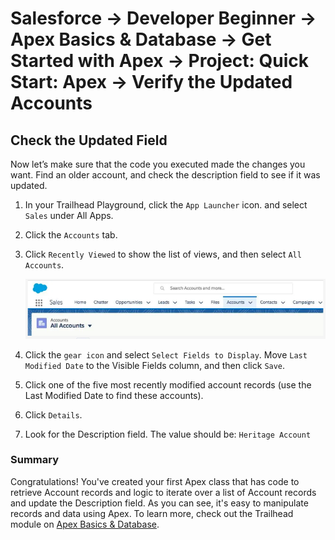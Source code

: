 # Salesforce -> Developer Beginner -> Apex Basics & Database -> Get Started with Apex -> Project: Quick Start: Apex -> Verify the Updated Accounts

## Check the Updated Field

Now let’s make sure that the code you executed made the changes you want. Find an older account, and check the description field to see if it was updated.

1. In your Trailhead Playground, click the `App Launcher` icon. and select `Sales` under All Apps.
2. Click the `Accounts` tab.
3. Click `Recently Viewed` to show the list of views, and then select `All Accounts`.

    ![The Accounts tab is in the Sales app. It includes a number of list views including the All Accounts list view.](/assets/all-accounts-list-view.png)

4. Click the `gear icon` and select `Select Fields to Display`. Move `Last Modified Date` to the Visible Fields column, and then click `Save`.
5. Click one of the five most recently modified account records (use the Last Modified Date to find these accounts).
6. Click `Details`.
7. Look for the Description field. The value should be: `Heritage Account`

### Summary

Congratulations! You've created your first Apex class that has code to retrieve Account records and logic to iterate over a list of Account records and update the Description field. As you can see, it's easy to manipulate records and data using Apex. To learn more, check out the Trailhead module on [Apex Basics & Database](https://developer.salesforce.com/trailhead/module/apex_database).
